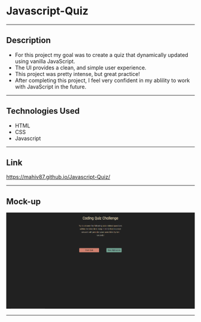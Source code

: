 # Javascript-Quiz

---

## Description

<ul>
    <li>For this project my goal was to create a quiz that dynamically updated using vanilla JavaScript.</li>
    <li>The UI provides a clean, and simple user experience.</li>
    <li>This project was pretty intense, but great practice!</li>
    <li>After completing this project, I feel very confident in my ablility to work with JavaScript in the future.</li>
</ul>

---

## Technologies Used

<ul>
    <li>HTML</li>
    <li>CSS</li>
    <li>Javascript</li>
</ul>

---

## Link
https://mahiv87.github.io/Javascript-Quiz/

---

## Mock-up

![GIF of Coding Quiz](./assets/images/screenshot.gif)


---